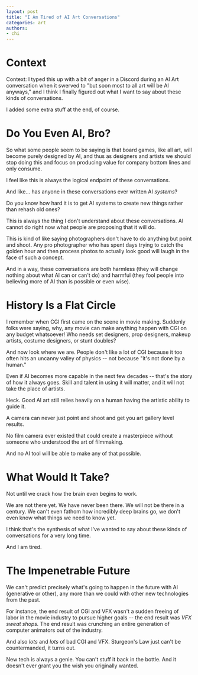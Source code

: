 ```yaml
---
layout: post
title: "I Am Tired of AI Art Conversations"
categories: art
authors: 
- chi
---
```


# Context

Context: I typed this up with a bit of anger in a Discord during an AI Art conversation when it swerved to "but soon most to all art will be AI anyways," and I think I finally figured out what I want to say about these kinds of conversations.

I added some extra stuff at the end, of course.

# Do You Even AI, Bro?

So what some people seem to be saying is that board games, like all art, will become purely designed by AI, and thus as designers and artists we should stop doing this and focus on producing value for company bottom lines and only consume.

I feel like this is always the logical endpoint of these conversations.

And like... has anyone in these conversations ever written AI *systems*?

Do you know how hard it is to get AI systems to create new things rather than rehash old ones?

This is always the thing I don't understand about these conversations. AI cannot do right now what people are proposing that it will do. 

This is kind of like saying photographers don't have to do anything but point and shoot. Any pro photographer who has spent days trying to catch the golden hour and then process photos to actually look good will laugh in the face of such a concept.

And in a way, these conversations are both harmless (they will change nothing about what AI can or can't do) and harmful (they fool people into believing more of AI than is possible or even wise).

# History Is a Flat Circle

I remember when CGI first came on the scene in movie making. Suddenly folks were saying, why, any movie can make anything happen with CGI on any budget whatsoever! Who needs set designers, prop designers, makeup artists, costume designers, or stunt doubles?

And now look where we are. People don't like a lot of CGI because it too often hits an uncanny valley of physics -- not because "it's not done by a human."

Even if AI becomes more capable in the next few decades -- that's the story of how it always goes. Skill and talent in using it will matter, and it will not take the place of artists.

Heck. Good AI art still relies heavily on a human having the artistic ability to guide it. 

A camera can never just point and shoot and get you art gallery level results.

No film camera ever existed that could create a masterpiece without someone who understood the art of filmmaking.

And no AI tool will be able to make any of that possible.

# What Would It Take?

Not until we crack how the brain even begins to work.

We are not there yet. We have never been there. We will not be there in a century. We can't even fathom how incredibly deep brains go, we don't even know what things we need to know yet.

I think that's the synthesis of what I've wanted to say about these kinds of conversations for a very long time.

And I am tired.

# The Impenetrable Future

We can't predict precisely what's going to happen in the future with AI (generative or other), any more than we could with other new technologies from the past. 

For instance, the end result of CGI and VFX wasn't a sudden freeing of labor in the movie industry to pursue higher goals -- the end result was *VFX sweat shops.* The end result was crunching an entire generation of computer animators out of the industry.

And also *lots* and *lots* of bad CGI and VFX. Sturgeon's Law just can't be countermanded, it turns out.

New tech is always a genie. You can't stuff it back in the bottle. And it doesn't ever grant you the wish you originally wanted.
